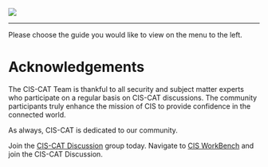 ![](http://i.imgur.com/5yZfZi5.jpg)

----------
Please choose the guide you would like to view on the menu to the left.

Acknowledgements
================

The CIS-CAT Team is thankful to all security and subject matter experts who participate on a regular basis on CIS-CAT discussions. The community  participants truly enhance the mission of CIS to provide confidence in the connected world.

As always, CIS-CAT is dedicated to our community. 

Join the [CIS-CAT Discussion](https://workbench.cisecurity.org/communities/30) group today. Navigate to [CIS WorkBench](https://workbench.cisecurity.org/communities/public) and join the CIS-CAT Discussion.
 